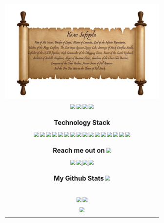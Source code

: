 
<p align="center">
 
</p align="center">
<img src="https://github.com/KaanSafsoylu/KaanSafsoylu/blob/main/images/backgroundPic.png" />

<p align="center">
 
 <img src="https://badges.pufler.dev/visits/KaanSafsoylu/kaansafsoylu"/> 
 <img src="https://badges.pufler.dev/years/KaanSafsoylu"/> 
 <img src="https://badges.pufler.dev/repos/KaanSafsoylu"/>
 <img src="https://badges.pufler.dev/commits/monthly/KaanSafsoylu" />

</p>


<h2 align="center">Technology Stack</h2>

<p align="center">
<img src="https://img.shields.io/badge/-C++-00599C?style=flat-square&logo=c"/>
<img src="https://img.shields.io/badge/C%23-black?style=flat-square&logo=sharp"/>
<img src="https://img.shields.io/badge/java-brown?style=flat-square&logo=coffeescript"/>
<img src="https://img.shields.io/badge/-HTML5-E34F26?style=flat-square&logo=html5&logoColor=white"/>
<img src="https://img.shields.io/badge/-CSS3-1572B6?style=flat-square&logo=css3"/>
<img src="https://img.shields.io/badge/nextjs-black?style=flat-square&logo=nestjs"/>
<img src="https://img.shields.io/badge/-JavaScript-black?style=flat-square&logo=javascript"/>
<img src="https://img.shields.io/badge/appium-purple?style=flat-square&logo=appium"/>
<img src="https://img.shields.io/badge/selenium-green?style=flat-square&logo=selenium"/>
<img src="https://img.shields.io/badge/SpringBoot-yellow?style=flat-square&logo=springboot"/>
<img src="https://img.shields.io/badge/-Nodejs-black?style=flat-square&logo=Node.js"/>
<img src="https://img.shields.io/badge/-React-black?style=flat-square&logo=react"/>
<img src="https://img.shields.io/badge/-MongoDB-black?style=flat-square&logo=mongodb"/>
<img src="https://img.shields.io/badge/-MySQL-black?style=flat-square&logo=mysql"/>
<img src="https://img.shields.io/badge/-Git-black?style=flat-square&logo=git"/>
<img src="https://img.shields.io/badge/-GitHub-black?style=flat-square&logo=github"/>
</p>

<h2 align="center">Reach me out on <img src="https://media0.giphy.com/media/jqNPzdTTxQfOgOqpO4/source.gif" width="50"></h2>

<p align="center">
<img src="https://img.shields.io/badge/-kaansafsoylu-purple?style=flat-square&logo=instagram&logoColor=white&link=https://www.instagram.com/kaansafsoylu/"/>
<a href="mailto: kaansafsoylu@hotmail.com">
 <img src="https://img.shields.io/badge/-KaanSafsoylu-c14438?style=flat-square&logo=Gmail&logoColor=white&link=mailto:kaansafsoylu@hotmail.com"/>
</a>
<a href="https://www.linkedin.com/in/kkaansafsoylu/">
 <img src="https://img.shields.io/badge/-kaansafsoylu-blue?style=flat-square&logo=Linkedin&logoColor=white&link=https://www.linkedin.com/in/kaansafsoylu/"/>
</a>
 <a href="https://twitter.com/kaansafsoylu">
 <img src="https://img.shields.io/badge/-kaansafsoylu-blue?style=flat-square&logo=x&logoColor=white&link=https://twitter.com/kaansafsoylu/>"/>
</a>
</p>


<h2 align="center">My Github Stats <img src="https://media.giphy.com/media/VgCDAzcKvsR6OM0uWg/giphy.gif" width="50"></h2>
 
<br>

<p align = "center">
  <img  src = "https://github-readme-stats.vercel.app/api?username=KaanSafsoylu&show_icons=true&theme=radical&line_height=27">
  <img src = "https://github-readme-stats.vercel.app/api/top-langs/?username=KaanSafsoylu&theme=radical">
</p>

<p align = "center">
 <img  src="https://github-readme-streak-stats.herokuapp.com/?user=KaanSafsoylu&show_icons=true&locale=en&layout=compact&theme=radical&line_height=0" />
</p> 

<hr>

